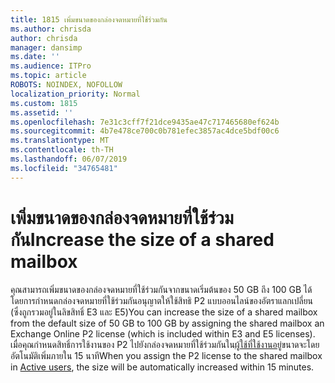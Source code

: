 ```yaml
---
title: 1815 เพิ่มขนาดของกล่องจดหมายที่ใช้ร่วมกัน
ms.author: chrisda
author: chrisda
manager: dansimp
ms.date: ''
ms.audience: ITPro
ms.topic: article
ROBOTS: NOINDEX, NOFOLLOW
localization_priority: Normal
ms.custom: 1815
ms.assetid: ''
ms.openlocfilehash: 7e31c3cff7f21dce9435ae47c717465680ef624b
ms.sourcegitcommit: 4b7e478ce700c0b781efec3857ac4dce5bdf00c6
ms.translationtype: MT
ms.contentlocale: th-TH
ms.lasthandoff: 06/07/2019
ms.locfileid: "34765481"
---
```

# <a name="increase-the-size-of-a-shared-mailbox"></a><span data-ttu-id="b8d30-102">เพิ่มขนาดของกล่องจดหมายที่ใช้ร่วมกัน</span><span class="sxs-lookup"><span data-stu-id="b8d30-102">Increase the size of a shared mailbox</span></span>

<span data-ttu-id="b8d30-103">คุณสามารถเพิ่มขนาดของกล่องจดหมายที่ใช้ร่วมกันจากขนาดเริ่มต้นของ 50 GB ถึง 100 GB ได้ โดยการกำหนดกล่องจดหมายที่ใช้ร่วมกันอนุญาตให้ใช้สิทธิ P2 แบบออนไลน์ของอัตราแลกเปลี่ยน (ซึ่งถูกรวมอยู่ในลิขสิทธิ์ E3 และ E5)</span><span class="sxs-lookup"><span data-stu-id="b8d30-103">You can increase the size of a shared mailbox from the default size of 50 GB to 100 GB by assigning the shared mailbox an Exchange Online P2 license (which is included within E3 and E5 licenses).</span></span> <span data-ttu-id="b8d30-104">เมื่อคุณกำหนดสิทธิ์การใช้งานของ P2 ไปยังกล่องจดหมายที่ใช้ร่วมกันใน[ผู้ใช้ที่ใช้งานอยู่](https://portal.office.com/adminportal/home)ขนาดจะโดยอัตโนมัติเพิ่มภายใน 15 นาที</span><span class="sxs-lookup"><span data-stu-id="b8d30-104">When you assign the P2 license to the shared mailbox in [Active users](https://portal.office.com/adminportal/home), the size will be automatically increased within 15 minutes.</span></span>
